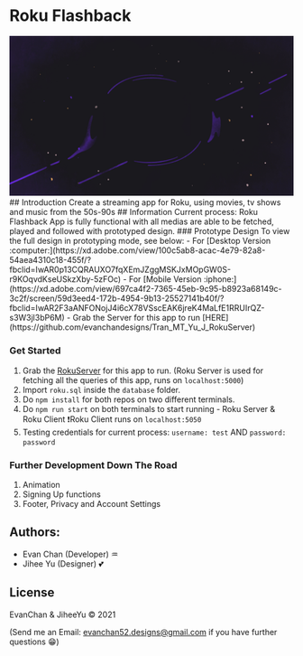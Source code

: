 # Roku Flashback
<img src="public/images/profile_bckgrd.png" width="650">
## Introduction
Create a streaming app for Roku, using movies, tv shows and music from the 50s-90s
## Information
Current process: Roku Flashback App is fully functional with all medias are able to be fetched, played and followed with prototyped design.
### Prototype Design
To view the full design in prototyping mode, see below:
- For [Desktop Version :computer:](https://xd.adobe.com/view/100c5ab8-acac-4e79-82a8-54aea4310c18-455f/?fbclid=IwAR0p13CQRAUXO7fqXEmJZggMSKJxMOpGW0S-r9KOqvdKseUSkzXby-5zFOc)
- For [Mobile Version :iphone:](https://xd.adobe.com/view/697ca4f2-7365-45eb-9c95-b8923a68149c-3c2f/screen/59d3eed4-172b-4954-9b13-25527141b40f/?fbclid=IwAR2F3aANFONojJ4i6cX78VSscEAK6jreK4MaLfE1RRUIrQZ-s3W3jl3bP6M)
- Grab the Server for this app to run [HERE](https://github.com/evanchandesigns/Tran_MT_Yu_J_RokuServer)

### Get Started
1. Grab the [RokuServer](https://github.com/evanchandesigns/Tran_MT_Yu_J_RokuServer) for this app to run. (Roku Server is used for fetching all the queries of this app, runs on `localhost:5000`)
2. Import `roku.sql` inside the `database` folder.
3. Do `npm install` for both repos on two different terminals.
4. Do `npm run start` on both terminals to start running - Roku Server & Roku Client :exclamation:Roku Client runs on `localhost:5050`
5. Testing credentials for current process: `username: test` AND `password: password`

### Further Development Down The Road
1. Animation
2. Signing Up functions
3. Footer, Privacy and Account Settings

## Authors:
- Evan Chan (Developer) :aquarius:
- Jihee Yu (Designer) :two_hearts:

## License
EvanChan & JiheeYu :copyright: 2021

(Send me an Email: evanchan52.designs@gmail.com if you have further questions :grin:)